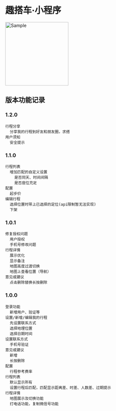 # 趣搭车·小程序
<img src="https://img.6h5.cn/quda/logo/qada-xxc-qrcode.jpg" alt="Sample"  width="200">

## 版本功能记录

### 1.2.0
```
行程分享
  分享我的行程到好友和朋友圈，求搭
用户须知
  安全提示
```

### 1.1.0
```
行程列表
  增加匹配的自定义设置
    是否同天、时间间隔
    是否座位充足
配置
  起步价
编辑行程
  选择位置时带上已选择的定位(api限制暂无法实现)
  下架
```

### 1.0.1
```
修复授权问题
  用户授权
  手机号修改问题
行程详情
  展示优化
  显示备注
  地图高度过渡切换
  地图上查看位置（导航）
意见或建议
  点击删除替换长按删除
```

### 1.0.0
```
登录功能
  新增用户、验证等
设置/新增/编辑我的行程
  先设置联系方式
  选择地理位置
  选择日期时间
设置联系方式
  手机号验证
意见或建议
  新增
  长按删除
配置
  行程参考费率
行程列表
  默认显示所有
  设置行程后匹配，匹配显示距离差、时差、人数差、过期提示
行程详情
  地图展示及切换功能
  打电话功能，复制微信号功能
```